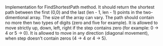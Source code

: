 Implementation for FindShortestPath method. 
It should return the shortest path between the first (0,0) and the last (len - 1, len - 1) points in the two-dimentional array. The size of the array can vary. The path should contain no more then two types of digits (zero and five for example). It is allowed to move strictly up, down, left, right if the step contains zero (for example: 0 -> 4 or 5 -> 0). It is allowed to move in any direction (diagonal movement), when step doesn't contain zeros (4 -> 4 or 4 -> 5).
